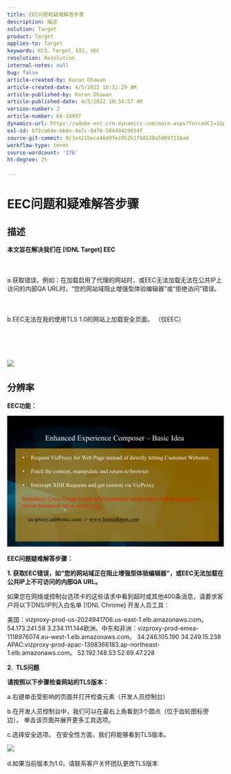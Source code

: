 ```yaml
---
title: EEC问题和疑难解答步骤
description: 描述
solution: Target
product: Target
applies-to: Target
keywords: KCS、Target、EEC、VEC
resolution: Resolution
internal-notes: null
bug: false
article-created-by: Karan Dhawan
article-created-date: 4/5/2022 10:32:29 AM
article-published-by: Karan Dhawan
article-published-date: 4/5/2022 10:34:57 AM
version-number: 2
article-number: KA-18997
dynamics-url: https://adobe-ent.crm.dynamics.com/main.aspx?forceUCI=1&pagetype=entityrecord&etn=knowledgearticle&id=11a03cad-cbb4-ec11-983f-000d3a5d0d73
exl-id: b72ca64e-bb0e-4a7c-9478-56449429854f
source-git-commit: 0c3e421beca46d9fe1952b1f98538a50697216a0
workflow-type: tm+mt
source-wordcount: '276'
ht-degree: 2%

---
```


# EEC问题和疑难解答步骤

## 描述

<b>本文旨在解决我们在 [!DNL Target] EEC</b><br><br> <br><br>a.获取错误，例如：在加载启用了代理的网站时，或EEC无法加载无法在公共IP上访问的内部QA URL时，“您的网站域阻止增强型体验编辑器”或“拒绝访问”错误。<br><br> <br><br>b.EEC无法在我的使用TLS 1.0的网站上加载安全页面。 （仅EEC） <br><br> <br><br> <br><br>![](https://adobe-ent.crm.dynamics.com/api/data/v9.0/msdyn_knowledgearticleimages%289163ac73-37ab-ec11-983f-000d3a349523%29/msdyn_blobfile/$value)

## 分辨率


<b>EEC功能：</b>

![](assets/6ea1c39f-52ab-ec11-983f-000d3a3496ef.png)



<b>EEC问题疑难解答步骤：</b>

<b>1. 获取EEC错误，如“您的网站域正在阻止增强型体验编辑器”，或EEC无法加载在公共IP上不可访问的内部QA URL。</b>

如果您在网络或控制台选项卡的这些请求中看到超时或其他400条消息，请要求客户将以下DNS/IP列入白名单 [!DNL Chrome] 开发人员工具：

美国：vizproxy-prod-us-2024941706.us-east-1.elb.amazonaws.com。
54.173.241.58 3.234.111.144欧洲、中东和非洲：vizproxy-prod-emea-1118976074.eu-west-1.elb.amazonaws.com。
34.246.105.190 34.249.15.238 APAC:vizproxy-prod-apac-1398366183.ap-northeast-1.elb.amazonaws.com。
52.192.148.53 52.69.47.228



<b>2.  TLS问题</b>

<b>请按照以下步骤检查网站的TLS版本：</b>

a.右键单击受影响的页面并打开检查元素（开发人员控制台）

b.在开发人员控制台中，我们可以在最右上角看到3个圆点（位于齿轮图标旁边）。 单击该页面并展开更多工具选项。

c.选择安全选项。 在安全性方面，我们将能够看到TLS版本。

![](https://experienceleague.adobe.com/docs/target/assets/firefox_more_info_3.png?lang=en)

d.如果当前版本为1.0，请联系客户关怀团队更改TLS版本
